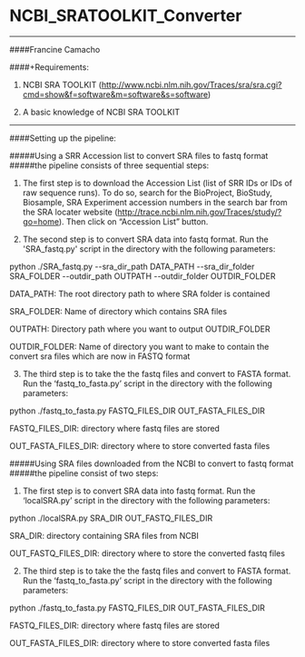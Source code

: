 # NCBI_SRATOOLKIT_Converter
----------------------------------------------------------------------

####Francine Camacho 

####+Requirements: 

1. NCBI SRA TOOLKIT (http://www.ncbi.nlm.nih.gov/Traces/sra/sra.cgi?cmd=show&f=software&m=software&s=software)

2. A basic knowledge of NCBI SRA TOOLKIT

----------------------------------------------------------------------

####Setting up the pipeline: 

#####Using a SRR Accession list to convert SRA files to fastq format
#####the pipeline consists of three sequential steps: 

1. The first step is to download the Accession List (list of SRR IDs 
or IDs of raw sequence runs). To do so, search for the BioProject,
BioStudy, Biosample, SRA Experiment accession numbers in the search 
bar from the SRA locater website 
(http://trace.ncbi.nlm.nih.gov/Traces/study/?go=home). Then click on 
“Accession List” button. 

2. The second step is to convert SRA data into fastq format. Run the 
'SRA_fastq.py' script in the directory with the following parameters:

python ./SRA_fastq.py --sra_dir_path DATA_PATH --sra_dir_folder SRA_FOLDER --outdir_path OUTPATH --outdir_folder OUTDIR_FOLDER 

DATA_PATH: The root directory path to where SRA folder is contained
			  
SRA_FOLDER: Name of directory which contains SRA files 

OUTPATH: Directory path where you want to output OUTDIR_FOLDER 

OUTDIR_FOLDER: Name of directory you want to make to contain the
		convert sra files which are now in FASTQ format 


3. The third step is to take the the fastq files and convert to 
FASTA format. Run the ‘fastq_to_fasta.py’ script in the 
directory with the following parameters:

python ./fastq_to_fasta.py FASTQ_FILES_DIR OUT_FASTA_FILES_DIR

FASTQ_FILES_DIR: directory where fastq files are stored 

OUT_FASTA_FILES_DIR: directory where to store converted fasta files 


#####Using SRA files downloaded from the NCBI to convert to fastq format
#####the pipeline consist of two steps: 

1. The first step is to convert SRA data into fastq format. Run the 
‘localSRA.py’ script in the directory with the following parameters:

python  ./localSRA.py SRA_DIR OUT_FASTQ_FILES_DIR 

SRA_DIR: directory containing SRA files from NCBI

OUT_FASTQ_FILES_DIR: directory where to store the converted 
		          fastq files 


2. The third step is to take the the fastq files and convert to 
FASTA format. Run the ‘fastq_to_fasta.py’ script in the 
directory with the following parameters:

python ./fastq_to_fasta.py FASTQ_FILES_DIR OUT_FASTA_FILES_DIR

FASTQ_FILES_DIR: directory where fastq files are stored 

OUT_FASTA_FILES_DIR: directory where to store converted fasta files  





